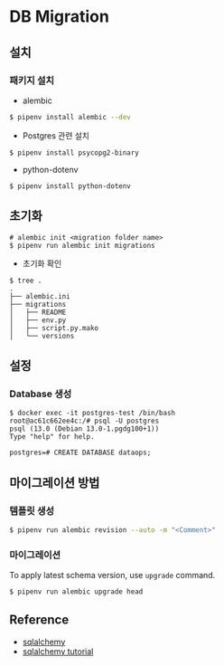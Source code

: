 # DB Migration

## 설치

### 패키지 설치

- alembic

```bash
$ pipenv install alembic --dev
```

- Postgres 관련 설치

```
$ pipenv install psycopg2-binary
```

- python-dotenv

```
$ pipenv install python-dotenv
```

## 초기화
```
# alembic init <migration folder name>
$ pipenv run alembic init migrations
```

- 초기화 확인
```
$ tree .
.
├── alembic.ini
├── migrations
│   ├── README
│   ├── env.py
│   ├── script.py.mako
│   └── versions
```



## 설정

### Database 생성

```
$ docker exec -it postgres-test /bin/bash
root@ac61c662ee4c:/# psql -U postgres
psql (13.0 (Debian 13.0-1.pgdg100+1))
Type "help" for help.

postgres=# CREATE DATABASE dataops;
```

## 마이그레이션 방법

### 템플릿 생성

```bash
$ pipenv run alembic revision --auto -m "<Comment>"
```

### 마이그레이션
To apply latest schema version, use `upgrade` command.

```bash
$ pipenv run alembic upgrade head
```

## Reference
- [sqlalchemy](https://www.michaelcho.me/article/sqlalchemy-commit-flush-expire-refresh-merge-whats-the-difference)
- [sqlalchemy tutorial](https://www.tutorialspoint.com/sqlalchemy/index.htm)
